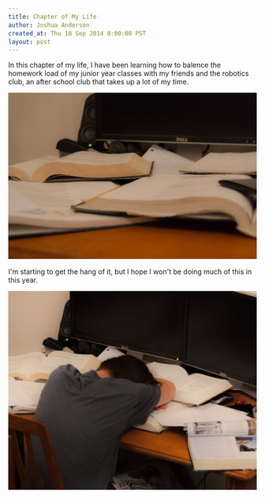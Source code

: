 ```yaml
---
title: Chapter of My Life
author: Joshua Anderson
created_at: Thu 18 Sep 2014 0:00:00 PST
layout: post
---
```


In this chapter of my life, I have been learning how to balence the homework load of my junior year classes with my friends and the robotics club, an after school club that takes up a lot of my time.

<img class="post-image" src="/images/2014/09/chapter-of-life.jpg" alt="">

I'm starting to get the hang of it, but I hope I won't be doing much of this in this year.

<img class="post-image" src="/images/2014/09/chapter-of-life-2.jpg" alt="">
